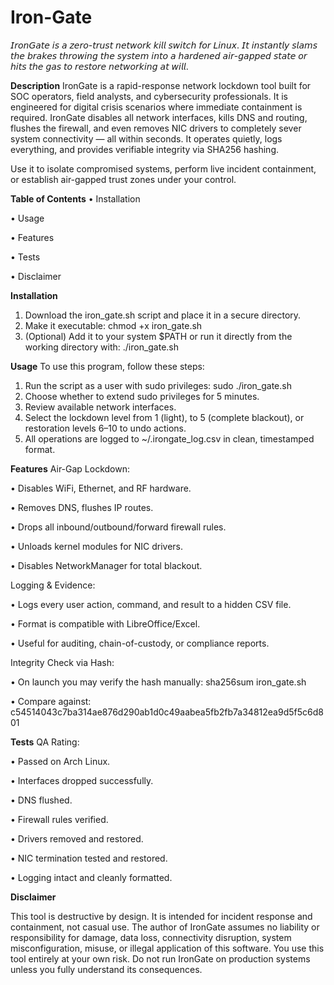 # Iron-Gate
𝘐𝘳𝘰𝘯𝘎𝘢𝘵𝘦 𝘪𝘴 𝘢 𝘻𝘦𝘳𝘰-𝘵𝘳𝘶𝘴𝘵 𝘯𝘦𝘵𝘸𝘰𝘳𝘬 𝘬𝘪𝘭𝘭 𝘴𝘸𝘪𝘵𝘤𝘩 𝘧𝘰𝘳 𝘓𝘪𝘯𝘶𝘹. 𝘐𝘵 𝘪𝘯𝘴𝘵𝘢𝘯𝘵𝘭𝘺 𝘴𝘭𝘢𝘮𝘴 𝘵𝘩𝘦 𝘣𝘳𝘢𝘬𝘦𝘴 𝘵𝘩𝘳𝘰𝘸𝘪𝘯𝘨 𝘵𝘩𝘦 𝘴𝘺𝘴𝘵𝘦𝘮 𝘪𝘯𝘵𝘰 𝘢 𝘩𝘢𝘳𝘥𝘦𝘯𝘦𝘥 𝘢𝘪𝘳-𝘨𝘢𝘱𝘱𝘦𝘥 𝘴𝘵𝘢𝘵𝘦 𝘰𝘳 𝘩𝘪𝘵𝘴 𝘵𝘩𝘦 𝘨𝘢𝘴 𝘵𝘰 𝘳𝘦𝘴𝘵𝘰𝘳𝘦 𝘯𝘦𝘵𝘸𝘰𝘳𝘬𝘪𝘯𝘨 𝘢𝘵 𝘸𝘪𝘭𝘭.

**Description**
IronGate is a rapid-response network lockdown tool built for SOC operators, field analysts, and cybersecurity professionals. It is engineered for digital crisis scenarios where immediate containment is required. IronGate disables all network interfaces, kills DNS and routing, flushes the firewall, and even removes NIC drivers to completely sever system connectivity — all within seconds. It operates quietly, logs everything, and provides verifiable integrity via SHA256 hashing.

Use it to isolate compromised systems, perform live incident containment, or establish air-gapped trust zones under your control.

**Table of Contents**
• Installation

• Usage

• Features

• Tests

• Disclaimer

**Installation**
1. Download the iron_gate.sh script and place it in a secure directory.
2. Make it executable: chmod +x iron_gate.sh
3. (Optional) Add it to your system $PATH or run it directly from the working directory with: ./iron_gate.sh

**Usage**
To use this program, follow these steps:

1. Run the script as a user with sudo privileges: sudo ./iron_gate.sh
2. Choose whether to extend sudo privileges for 5 minutes.
3. Review available network interfaces.
4. Select the lockdown level from 1 (light), to 5 (complete blackout), or restoration levels 6–10 to undo actions.
5. All operations are logged to ~/.irongate_log.csv in clean, timestamped format.

**Features**
Air-Gap Lockdown:

• Disables WiFi, Ethernet, and RF hardware.

• Removes DNS, flushes IP routes.

• Drops all inbound/outbound/forward firewall rules.

• Unloads kernel modules for NIC drivers.

• Disables NetworkManager for total blackout.

Logging & Evidence:

• Logs every user action, command, and result to a hidden CSV file.

• Format is compatible with LibreOffice/Excel.

• Useful for auditing, chain-of-custody, or compliance reports.

Integrity Check via Hash:

• On launch you may verify the hash manually: sha256sum iron_gate.sh

• Compare against: c54514043c7ba314ae876d290ab1d0c49aabea5fb2fb7a34812ea9d5f5c6d801

**Tests**
QA Rating:

• Passed on Arch Linux.

• Interfaces dropped successfully.

• DNS flushed.

• Firewall rules verified.

• Drivers removed and restored.

• NIC termination tested and restored.

• Logging intact and cleanly formatted.

**Disclaimer**

This tool is destructive by design. It is intended for incident response and containment, not casual use. The author of IronGate assumes no liability or responsibility for damage, data loss, connectivity disruption, system misconfiguration, misuse, or illegal application of this software. You use this tool entirely at your own risk. Do not run IronGate on production systems unless you fully understand its consequences.
